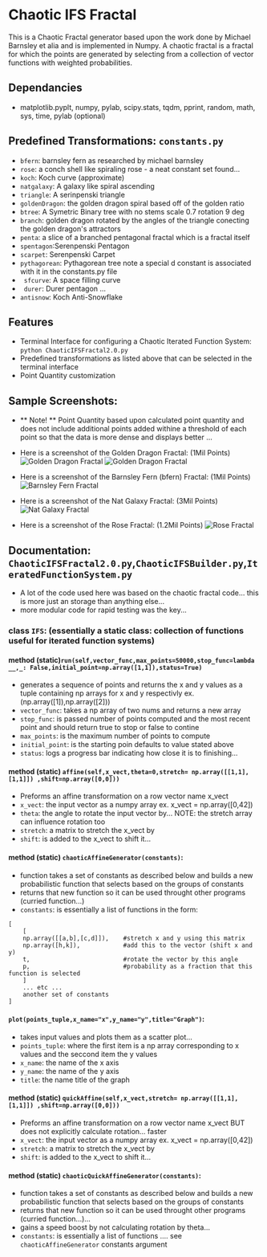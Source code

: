 # Chaotic IFS Fractal
This is a Chaotic Fractal generator based upon the work done by Michael Barnsley et alia
and is implemented in Numpy. A chaotic fractal is a fractal for which the points are generated by selecting from
a collection of vector functions with weighted probabilities. 

## Dependancies 
+ matplotlib.pyplt, numpy, pylab, scipy.stats, tqdm, pprint, random, math, sys, time, pylab (optional)

## Predefined Transformations: ```constants.py```
+ ```bfern```: barnsley fern as researched by michael barnsley
+ ```rose```: a conch shell like spiraling rose - a neat constant set found...
+ ```koch```: Koch curve (approximate)
+ ```natgalaxy```: A galaxy like spiral ascending
+ ```triangle```: A serinpenski triangle
+ ```goldenDragon```: the golden dragon spiral based off of the golden ratio
+ ```btree```: A Symetric Binary tree with no stems scale 0.7 rotation 9 deg
+ ```branch```: golden dragon rotated by the angles of the triangle conecting the golden dragon's attractors
+ ```penta```: a slice of a branched pentagonal fractal which is a fractal itself
+ ```spentagon```:Serenpenski Pentagon
+ ```scarpet```: Serenpenski Carpet
+ ```pythagorean```: Pythagorean tree note a special d constant is associated with it in the constants.py file
+ ``` sfcurve```: A space filling curve
+ ``` durer```: Durer pentagon ... 
+ ```antisnow```: Koch Anti-Snowflake
## Features
+ Terminal Interface for configuring a Chaotic Iterated Function System: ```python ChaoticIFSFractal2.0.py```
+ Predefined transformations as listed above that can be selected in the terminal interface
+ Point Quantity customization

## Sample Screenshots:
+ ** Note! ** Point Quantity based upon calculated point quantity and does not include additional points added withine a threshold of each point so that the data is more dense and displays better ...

+ Here is a screenshot of the Golden Dragon Fractal: (1Mil Points) 
![Golden Dragon Fractal](https://raw.githubusercontent.com/Michael-Naguib/Chaotic-IFS-Fractal/master/gd1.png "Golden Dragon") 
![Golden Dragon Fractal](https://raw.githubusercontent.com/Michael-Naguib/Chaotic-IFS-Fractal/master/gd2.png "Golden Dragon") 
+ Here is a screenshot of the Barnsley Fern (bfern) Fractal: (1Mil Points) 
![Barnsley Fern Fractal](https://raw.githubusercontent.com/Michael-Naguib/Chaotic-IFS-Fractal/master/bf1.png "Barnsley Fern") 
+ Here is a screenshot of the Nat Galaxy Fractal: (3Mil Points) 
![Nat Galaxy Fractal](https://raw.githubusercontent.com/Michael-Naguib/Chaotic-IFS-Fractal/master/ng1.png "Nat Galaxy") 
+ Here is a screenshot of the Rose Fractal: (1.2Mil Points) 
![Rose Fractal](https://raw.githubusercontent.com/Michael-Naguib/Chaotic-IFS-Fractal/master/r1.png "Rose") 

## Documentation: ```ChaoticIFSFractal2.0.py```,```ChaoticIFSBuilder.py```,```IteratedFunctionSystem.py```
- A lot of the code used here was based on the chaotic fractal code... this is more just an storage than anything else...
- more modular code for rapid testing was the key...
### class ```IFS```: (essentially a static class: collection of functions useful for iterated function systems)
#### method (static)```run(self,vector_func,max_points=50000,stop_func=lambda __,_: False,initial_point=np.array([1,1]),status=True)```
- generates a sequence of points and returns the x and y values as a tuple containing np arrays for x and y respectivly ex. (np.array([1]),np.array([2]))
- ```vector_func```: takes a np array of two nums and returns a new array 
- ```stop_func```: is passed number of points computed and the most recent point and should return true to stop or false to contine
- ```max_points```: is the maximum number of points to compute
- ```initial_point```: is the starting poin defaults to value stated above
- ```status```: logs a progress bar indicating how close it is to finishing...
#### method (static) ```affine(self,x_vect,theta=0,stretch= np.array([[1,1],[1,1]]) ,shift=np.array([0,0]))```
- Preforms an affine transformation on a row vector name x_vect
- ```x_vect```: the input vector as a numpy array ex. x_vect = np.array([0,42])
- ```theta```: the angle to rotate the input vector by... NOTE: the stretch array can influence rotation too
- ```stretch```: a matrix to stretch the x_vect by
- ```shift```: is added to the x_vect to shift it...
#### method (static) ```chaoticAffineGenerator(constants)```:
- function takes a set of constants as described below and builds a new probabilistic function that selects based on the groups of constants
- returns that new function so it can be used throught other programs (curried function...)
- ```constants```: is essentially a list of functions in the form: 
```
[
    [
    np.array([[a,b],[c,d]]),    #stretch x and y using this matrix
    np.array([h,k]),            #add this to the vector (shift x and y)
    t,                          #rotate the vector by this angle
    p,                          #probability as a fraction that this function is selected
    ]
    ... etc ...
    another set of constants
]
```
#### ```plot(points_tuple,x_name="x",y_name="y",title="Graph")```:
- takes input values and plots them as a scatter plot...
- ```points_tuple```: where the first item is a np array corresponding to x values and the seccond item the y values 
- ```x_name```: the name of the x axis
- ```y_name```: the name of the y axis
- ```title```: the name title of the graph
#### method (static) ```quickAffine(self,x_vect,stretch= np.array([[1,1],[1,1]]) ,shift=np.array([0,0]))```
- Preforms an affine transformation on a row vector name x_vect BUT does not explicitly calculate rotation... faster
- ```x_vect```: the input vector as a numpy array ex. x_vect = np.array([0,42])
- ```stretch```: a matrix to stretch the x_vect by
- ```shift```: is added to the x_vect to shift it...
#### method (static) ```chaoticQuickAffineGenerator(constants)```:
- function takes a set of constants as described below and builds a new probabilistic function that selects based on the groups of constants
- returns that new function so it can be used throught other programs (curried function...)...
- gains a speed boost by not calculating rotation by theta...
- ```constants```: is essentially a list of functions .... see ```chaoticAffineGenerator``` constants argument